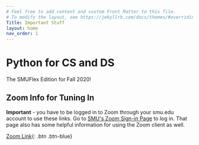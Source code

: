 ```yaml
---
# Feel free to add content and custom Front Matter to this file.
# To modify the layout, see https://jekyllrb.com/docs/themes/#overriding-theme-defaults
Title: Important Stuff
layout: home
nav_order: 1
---
```


# Python for CS and DS

The SMUFlex Edition for Fall 2020!

## Zoom Info for Tuning In

**Important** - you have to be logged in to Zoom through your smu.edu account to use these links.  Go to [SMU's Zoom Sign-in Page](http://smu.zoom.us/signin) to log in.  That page also has some helpful information for using the Zoom client as well.  

[Zoom Link](https://smu.zoom.us/j/97685163900){: .btn .btn-blue}  